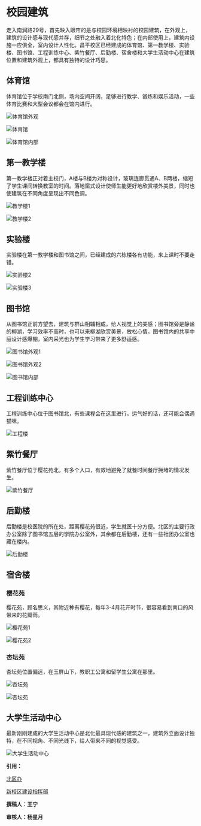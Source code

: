 # 校园建筑

走入南涧路29号，首先映入眼帘的是与校园环境相映衬的校园建筑，在外观上，建筑的设计感与现代感并存，细节之处融入着北化特色；在内部使用上，建筑内设施一应俱全，室内设计人性化。昌平校区已经建成的体育馆、第一教学楼、实验楼、图书馆、工程训练中心、紫竹餐厅、后勤楼、宿舍楼和大学生活动中心在建筑位置和建筑外观上，都具有独特的设计巧思。

## 体育馆

体育馆位于学校南门北侧，场内空间开阔，足够进行教学、锻炼和娱乐活动，一些体育比赛和大型会议都会在馆内进行。

![体育馆外观](./img/体育馆2.jpg)

![体育馆](./img/体育馆1.jpg)

![体育馆内部](./img/体育馆3.jpg)

## 第一教学楼

第一教学楼正对着主校门，A楼与B楼为对称设计，玻璃连廊贯通A、B两楼，缩短了学生课间转换教室的时间。落地窗式设计使师生能更好地欣赏楼外美景，同时也使建筑在不同角度呈现出不同色调。

![教学楼1](./img/教学楼3.jpg)

![教学楼2](./img/教学楼2.jpg)

## 实验楼

实验楼在第一教学楼和图书馆之间，已经建成的六栋楼各有功能，来上课时不要走错。

![实验楼2](./img/实验楼6.jpg)

![实验楼3](./img/实验楼1.jpg)

## 图书馆

从图书馆正前方望去，建筑与群山相辅相成，给人视觉上的美感；图书馆旁是静谧的柳湖，学习效率不高时，也可以来柳湖欣赏美景，放松心情。图书馆内的共享中庭设计感爆棚，室内采光也为学生学习带来了更多舒适感。

![图书馆外观1](./img/图书馆2.jpg)

![图书馆外观2](./img/图书馆3.jpg)

![图书馆内部](./img/图书馆1.jpg)

## 工程训练中心

工程训练中心位于图书馆北，有些课程会在这里进行。运气好的话，还可能会偶遇猫咪。

![工程楼](./img/工程楼.jpg)

## 紫竹餐厅

紫竹餐厅位于樱花苑北，有多个入口，有效地避免了就餐时间餐厅拥堵的情况发生。

![紫竹餐厅](./img/紫竹餐厅2.jpg)

## 后勤楼

后勤楼是校医院的所在处，距离樱花苑很近，学生就医十分方便。北区的主要行政办公室除了图书馆五层的学院办公室外，其余都在后勤楼，还有一些社团办公室也藏在楼内。

![后勤楼](./img/后勤楼2.jpg)

## 宿舍楼

### 樱花苑

樱花苑，顾名思义，其附近种有樱花，每年3-4月花开时节，很容易看到南口的风带来的花瓣雨。

![樱花苑1](./img/樱花苑1.jpg)

![樱花苑2](./img/宿舍楼.jpg)

### 杏坛苑

杏坛苑位置偏远，在玉屏山下，教职工公寓和留学生公寓在那里。

![杏坛苑](./img/杏坛苑2.jpg)

![杏坛苑](./img/杏坛苑1.jpg)

## 大学生活动中心

最新刚刚建成的大学生活动中心是北化最具现代感的建筑之一，建筑外立面设计独特，在不同视角、不同光线下，给人带来不同的视觉感受。

![大学生活动中心](./img/学生活动中心.jpg)

**引用：**

[北区办](https://open.work.weixin.qq.com/wwopen/mpnews?mixuin=1Ko2BwAABwBjTc2fAAAUAA&mfid=WW0315-lfRRNQAABwB1mAQebRrcQQ7KCZc4c&idx=0&sn=27f085e2c64feafb373751742ab82f23)

[新校区建设指挥部](https://open.work.weixin.qq.com/wwopen/mpnews?mixuin=1Ko2BwAABwBbBQVxAAAUAA&mfid=WW0301-CPmxtgAABwDoleSdnMSb-Axf6v_5b&idx=0&sn=0d395501fe70b4499eeb8dfbc4173d89)

**撰稿人：王宁**

**审核人：杨星月**

